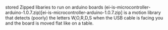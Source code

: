 stored Zipped libaries to run on arduino boards
(ei-is-microcontroller-arduino-1.0.7.zip)[ei-is-microcontroller-arduino-1.0.7.zip] is a motion library that detects (poorly) the letters W,O,R,D,S when the USB cable is facing you and the board is moved flat like on a table.
